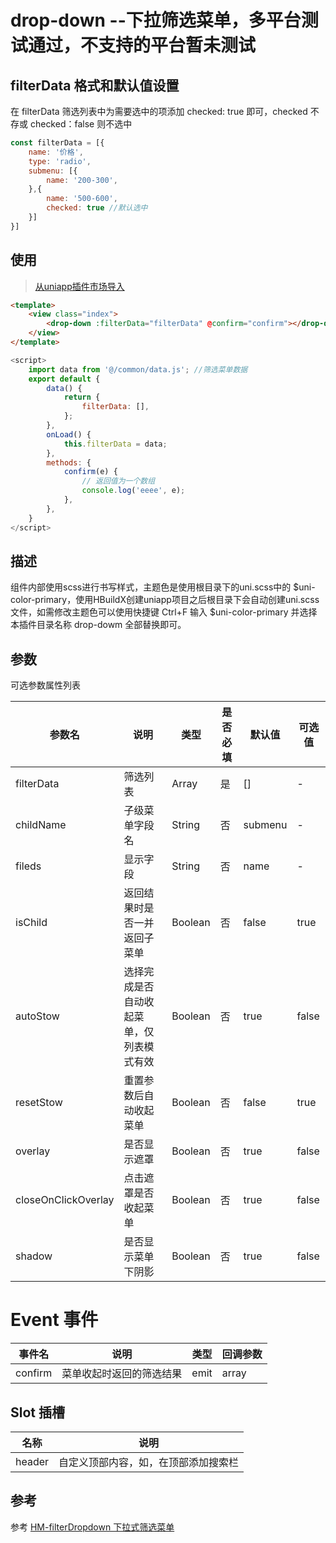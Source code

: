 drop-down --下拉筛选菜单，多平台测试通过，不支持的平台暂未测试
===========

## filterData 格式和默认值设置
在 filterData 筛选列表中为需要选中的项添加 checked: true 即可，checked 不存或 checked：false 则不选中
```js
const filterData = [{
	name: '价格',
	type: 'radio',
	submenu: [{
		name: '200-300',
	},{
		name: '500-600',
		checked: true //默认选中
	}]
}]
```

## 使用

>[从uniapp插件市场导入](https://ext.dcloud.net.cn/plugin?name=drop-down)

```html
<template>
	<view class="index">
		<drop-down :filterData="filterData" @confirm="confirm"></drop-down>
	</view>
</template>
```

```js
<script>
	import data from '@/common/data.js'; //筛选菜单数据
	export default {
		data() {
			return {
				filterData: [],
			};
		},
		onLoad() {
			this.filterData = data;
		},
		methods: {
			confirm(e) {
				// 返回值为一个数组
				console.log('eeee', e);
			},
		},
	}
</script>
```

## 描述
组件内部使用scss进行书写样式，主题色是使用根目录下的uni.scss中的 $uni-color-primary，使用HBuildX创建uniapp项目之后根目录下会自动创建uni.scss文件，如需修改主题色可以使用快捷键 Ctrl+F 输入 $uni-color-primary 并选择 本插件目录名称 drop-dowm 全部替换即可。

## 参数
可选参数属性列表

|参数名				|说明										|类型	|是否必填	|默认值	|可选值	|
|----				|----										|----	|----		|----	|----	|
|filterData			|筛选列表									|Array	|是			|[]		|-		|
|childName			|子级菜单字段名								|String	|否			|submenu|-		|
|fileds				|显示字段									|String	|否			|name	|-		|
|isChild			|返回结果时是否一并返回子菜单				|Boolean|否			|false	|true	|
|autoStow			|选择完成是否自动收起菜单，仅列表模式有效	|Boolean|否			|true	|false	|
|resetStow			|重置参数后自动收起菜单						|Boolean|否			|false	|true	|
|overlay			|是否显示遮罩								|Boolean|否			|true	|false	|
|closeOnClickOverlay|点击遮罩是否收起菜单						|Boolean|否			|true	|false	|
|shadow				|是否显示菜单下阴影							|Boolean|否			|true	|false	|


# Event 事件
|事件名	|说明						|类型	|回调参数	|
|----	|----						|----	|----		|
|confirm|菜单收起时返回的筛选结果	|emit	|array		|
## Slot 插槽

|名称	|说明									|
|----	|----									|
|header	|自定义顶部内容，如，在顶部添加搜索栏	|


## 参考

参考 [HM-filterDropdown 下拉式筛选菜单](https://ext.dcloud.net.cn/plugin?id=1078) 
